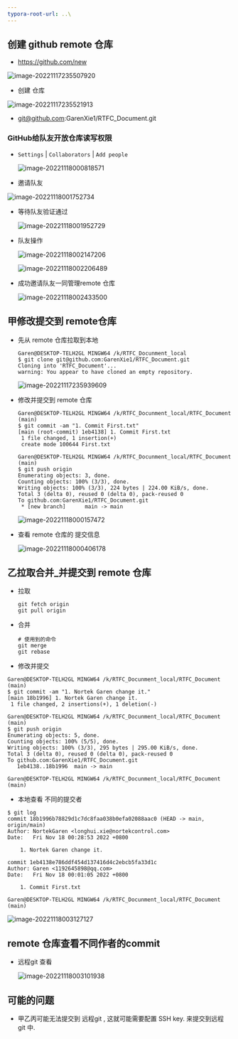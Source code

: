 ```yaml
---
typora-root-url: ..\
---
```






## 创建 github remote 仓库



- https://github.com/new

![image-20221117235507920](/pic/image-20221117235507920.png)



- 创建 仓库

![image-20221117235521913](/pic/image-20221117235521913.png)



- git@github.com:GarenXie1/RTFC_Document.git



### GitHub给队友开放仓库读写权限

- `Settings` | `Collaborators` | `Add people`

  ![image-20221118000818571](/pic/image-20221118000818571.png)



- 邀请队友

![image-20221118001752734](/pic/image-20221118001752734.png)

- 等待队友验证通过

  ![image-20221118001952729](/pic/image-20221118001952729.png)

- 队友操作

  ![image-20221118002147206](/pic/image-20221118002147206.png)

  ![image-20221118002206489](/pic/image-20221118002206489.png)

- 成功邀请队友一同管理remote 仓库

  ![image-20221118002433500](/pic/image-20221118002433500.png)









## 甲修改提交到 remote仓库

- 先从 remote 仓库拉取到本地

  ~~~shell
  Garen@DESKTOP-TELH2GL MINGW64 /k/RTFC_Docunment_local
  $ git clone git@github.com:GarenXie1/RTFC_Document.git
  Cloning into 'RTFC_Document'...
  warning: You appear to have cloned an empty repository.
  ~~~

  ![image-20221117235939609](/pic/image-20221117235939609.png)



- 修改并提交到 remote 仓库

  ~~~shell
  Garen@DESKTOP-TELH2GL MINGW64 /k/RTFC_Docunment_local/RTFC_Document (main)
  $ git commit -am "1. Commit First.txt"
  [main (root-commit) 1eb4138] 1. Commit First.txt
   1 file changed, 1 insertion(+)
   create mode 100644 First.txt
  
  Garen@DESKTOP-TELH2GL MINGW64 /k/RTFC_Docunment_local/RTFC_Document (main)
  $ git push origin
  Enumerating objects: 3, done.
  Counting objects: 100% (3/3), done.
  Writing objects: 100% (3/3), 224 bytes | 224.00 KiB/s, done.
  Total 3 (delta 0), reused 0 (delta 0), pack-reused 0
  To github.com:GarenXie1/RTFC_Document.git
   * [new branch]      main -> main
  ~~~

  ![image-20221118000157472](/pic/image-20221118000157472.png)



- 查看 remote 仓库的 提交信息

  ![image-20221118000406178](/pic/image-20221118000406178.png)







## 乙拉取合并_并提交到 remote 仓库

- 拉取

  ~~~shell
  git fetch origin
  git pull origin
  ~~~

  

- 合并

  ~~~shell
  # 使用到的命令
  git merge
  git rebase
  ~~~

  

- 修改并提交

~~~shell
Garen@DESKTOP-TELH2GL MINGW64 /k/RTFC_Docunment_local/RTFC_Document (main)
$ git commit -am "1. Nortek Garen change it."
[main 18b1996] 1. Nortek Garen change it.
 1 file changed, 2 insertions(+), 1 deletion(-)

Garen@DESKTOP-TELH2GL MINGW64 /k/RTFC_Docunment_local/RTFC_Document (main)
$ git push origin
Enumerating objects: 5, done.
Counting objects: 100% (5/5), done.
Writing objects: 100% (3/3), 295 bytes | 295.00 KiB/s, done.
Total 3 (delta 0), reused 0 (delta 0), pack-reused 0
To github.com:GarenXie1/RTFC_Document.git
   1eb4138..18b1996  main -> main

Garen@DESKTOP-TELH2GL MINGW64 /k/RTFC_Docunment_local/RTFC_Document (main)
~~~



- 本地查看 不同的提交者

~~~shell
$ git log
commit 18b1996b78829d1c7dc8faa038b0efa02088aac0 (HEAD -> main, origin/main)
Author: NortekGaren <longhui.xie@nortekcontrol.com>
Date:   Fri Nov 18 00:28:53 2022 +0800

    1. Nortek Garen change it.

commit 1eb4138e786ddf454d137416d4c2ebcb5fa33d1c
Author: Garen <1192645898@qq.com>
Date:   Fri Nov 18 00:01:05 2022 +0800

    1. Commit First.txt

Garen@DESKTOP-TELH2GL MINGW64 /k/RTFC_Docunment_local/RTFC_Document (main)
~~~

![image-20221118003127127](/pic/image-20221118003127127.png)



## remote 仓库查看不同作者的commit

- 远程git 查看

  ![image-20221118003101938](/pic/image-20221118003101938.png)





## 可能的问题

- 甲乙丙可能无法提交到 远程git , 这就可能需要配置 SSH key. 来提交到远程 git 中.







